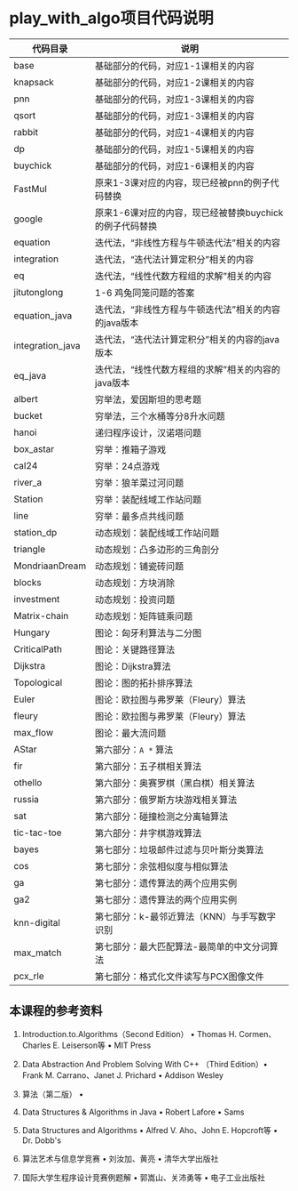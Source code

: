 # play_with_algo项目代码说明





| 代码目录      | 说明                                                    |
| ------------- | ------------------------------------------------------- |
| base          | 基础部分的代码，对应1-1课相关的内容                     |
| knapsack      | 基础部分的代码，对应1-2课相关的内容                     |
| pnn           | 基础部分的代码，对应1-3课相关的内容                     |
| qsort         | 基础部分的代码，对应1-3课相关的内容                     |
| rabbit        | 基础部分的代码，对应1-4课相关的内容                     |
| dp            | 基础部分的代码，对应1-5课相关的内容                     |
| buychick      | 基础部分的代码，对应1-6课相关的内容                     |
| FastMul       | 原来1-3课对应的内容，现已经被pnn的例子代码替换          |
| google        | 原来1-6课对应的内容，现已经被替换buychick的例子代码替换 |
| equation      | 迭代法，“非线性方程与牛顿迭代法”相关的内容              |
| integration   | 迭代法，“迭代法计算定积分”相关的内容                    |
| eq            | 迭代法，“线性代数方程组的求解”相关的内容                |
| jitutonglong  | 1-6 鸡兔同笼问题的答案                                  |
| equation_java | 迭代法，“非线性方程与牛顿迭代法”相关的内容的java版本    |
| integration_java | 迭代法，“迭代法计算定积分”相关的内容的java版本    |
| eq_java | 迭代法，“线性代数方程组的求解”相关的内容的java版本    |
| albert | 穷举法，爱因斯坦的思考题    |
| bucket | 穷举法，三个水桶等分8升水问题    |
| hanoi | 递归程序设计，汉诺塔问题    |
| box_astar |  穷举：推箱子游戏 |
| cal24 |  穷举：24点游戏 |
| river_a |  穷举：狼羊菜过河问题 |
| Station |  穷举：装配线域工作站问题 |
| line |  穷举：最多点共线问题 |
| station_dp |  动态规划：装配线域工作站问题 |
| triangle |  动态规划：凸多边形的三角剖分 |
| MondriaanDream |  动态规划：铺瓷砖问题 |
| blocks |  动态规划：方块消除 |
| investment |  动态规划：投资问题 |
| Matrix-chain |  动态规划：矩阵链乘问题 |
| Hungary |  图论：匈牙利算法与二分图 |
| CriticalPath |  图论：关键路径算法 |
| Dijkstra |  图论：Dijkstra算法 |
| Topological |  图论：图的拓扑排序算法 |
| Euler |  图论：欧拉图与弗罗莱（Fleury）算法 |
| fleury |  图论：欧拉图与弗罗莱（Fleury）算法 |
| max_flow |  图论：最大流问题 |
| AStar |  第六部分：`A *` 算法 |
| fir |  第六部分：五子棋相关算法 |
| othello |  第六部分：奥赛罗棋（黑白棋）相关算法 |
| russia |  第六部分：俄罗斯方块游戏相关算法 |
| sat |  第六部分：碰撞检测之分离轴算法 |
| tic-tac-toe |  第六部分：井字棋游戏算法 |
| bayes |  第七部分：垃圾邮件过滤与贝叶斯分类算法 |
| cos |  第七部分：余弦相似度与相似算法 |
| ga |  第七部分：遗传算法的两个应用实例 |
| ga2 |  第七部分：遗传算法的两个应用实例 |
| knn-digital |  第七部分：k-最邻近算法（KNN）与手写数字识别 |
| max_match |  第七部分：最大匹配算法-最简单的中文分词算法 |
| pcx_rle |  第七部分：格式化文件读写与PCX图像文件 |



## 本课程的参考资料

1. Introduction.to.Algorithms（Second Edition） • Thomas H. Cormen、Charles E. Leiserson等 • MIT Press

2. Data Abstraction And Problem Solving With C++ （Third Edition）• Frank M. Carrano、Janet J. Prichard  • Addison
   Wesley

3. 算法（第二版） • 

4. Data Structures & Algorithms in Java • Robert Lafore • Sams

5. Data Structures and Algorithms • Alfred V. Aho、John E. Hopcroft等 • Dr. Dobb's

6. 算法艺术与信息学竞赛 • 刘汝加、黄亮 • 清华大学出版社

7. 国际大学生程序设计竞赛例题解 • 郭嵩山、关沛勇等 • 电子工业出版社

 


